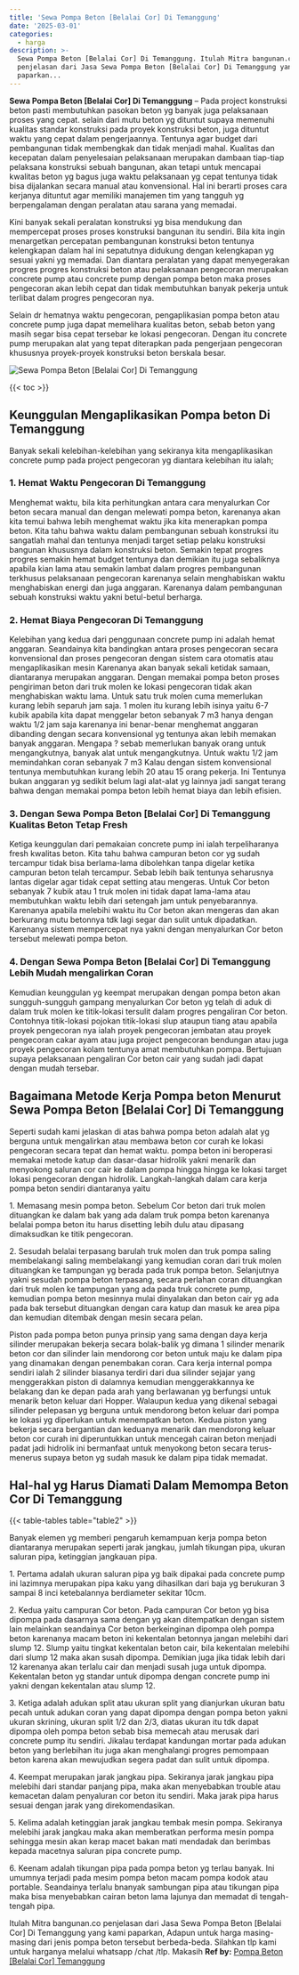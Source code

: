 ```yaml
---
title: 'Sewa Pompa Beton [Belalai Cor] Di Temanggung'
date: '2025-03-01'
categories:
  - harga
description: >-
  Sewa Pompa Beton [Belalai Cor] Di Temanggung. Itulah Mitra bangunan.co
  penjelasan dari Jasa Sewa Pompa Beton [Belalai Cor] Di Temanggung yang kami
  paparkan...
---
```


**Sewa Pompa Beton \[Belalai Cor\] Di Temanggung** – Pada project konstruksi beton pasti membutuhkan pasokan beton yg banyak juga pelaksanaan proses yang cepat. selain dari mutu beton yg dituntut supaya memenuhi kualitas standar konstruksi pada proyek konstruksi beton, juga dituntut waktu yang cepat dalam pengerjaannya. Tentunya agar budget dari pembangunan tidak membengkak dan tidak menjadi mahal. Kualitas dan kecepatan dalam penyelesaian pelaksanaan merupakan dambaan tiap-tiap pelaksana konstruksi sebuah bangunan, akan tetapi untuk mencapai kwalitas beton yg bagus juga waktu pelaksanaan yg cepat tentunya tidak bisa dijalankan secara manual atau konvensional. Hal ini berarti proses cara kerjanya dituntut agar memiliki manajemen tim yang tangguh yg berpengalaman dengan peralatan atau sarana yang memadai.

Kini banyak sekali peralatan konstruksi yg bisa mendukung dan mempercepat proses proses konstruksi bangunan itu sendiri. Bila kita ingin menargetkan percepatan pembangunan konstruksi beton tentunya kelengkapan dalam hal ini sepatutnya didukung dengan kelengkapan yg sesuai yakni yg memadai. Dan diantara peralatan yang dapat menyegerakan progres progres konstruksi beton atau pelaksanaan pengecoran merupakan concrete pump atau concrete pump dengan pompa beton maka proses pengecoran akan lebih cepat dan tidak membutuhkan banyak pekerja untuk terlibat dalam progres pengecoran nya.

Selain dr hematnya waktu pengecoran, pengaplikasian pompa beton atau concrete pump juga dapat memelihara kualitas beton, sebab beton yang masih segar bisa cepat tersebar ke lokasi pengecoran. Dengan itu concrete pump merupakan alat yang tepat diterapkan pada pengerjaan pengecoran khususnya proyek-proyek konstruksi beton berskala besar.

![Sewa Pompa Beton [Belalai Cor] Di Temanggung](/images/sewa-concrete-pump-24.png)

{{< toc >}}

## Keunggulan Mengaplikasikan Pompa beton Di Temanggung

Banyak sekali kelebihan-kelebihan yang sekiranya kita mengaplikasikan concrete pump pada project pengecoran yg diantara kelebihan itu ialah;

### 1\. Hemat Waktu Pengecoran Di Temanggung

Menghemat waktu, bila kita perhitungkan antara cara menyalurkan Cor beton secara manual dan dengan melewati pompa beton, karenanya akan kita temui bahwa lebih menghemat waktu jika kita menerapkan pompa beton. Kita tahu bahwa waktu dalam pembangunan sebuah konstruksi itu sangatlah mahal dan tentunya menjadi target setiap pelaku konstruksi bangunan khususnya dalam konstruksi beton. Semakin tepat progres progres semakin hemat budget tentunya dan demikian itu juga sebaliknya apabila kian lama atau semakin lambat dalam progres pembangunan terkhusus pelaksanaan pengecoran karenanya selain menghabiskan waktu menghabiskan energi dan juga anggaran. Karenanya dalam pembangunan sebuah konstruksi waktu yakni betul-betul berharga.

### 2\. Hemat Biaya Pengecoran Di Temanggung

Kelebihan yang kedua dari penggunaan concrete pump ini adalah hemat anggaran. Seandainya kita bandingkan antara proses pengecoran secara konvensional dan proses pengecoran dengan sistem cara otomatis atau mengaplikasikan mesin Karenanya akan banyak sekali ketidak samaan, diantaranya merupakan anggaran. Dengan memakai pompa beton proses pengiriman beton dari truk molen ke lokasi pengecoran tidak akan menghabiskan waktu lama. Untuk satu truk molen cuma memerlukan kurang lebih separuh jam saja. 1 molen itu kurang lebih isinya yaitu 6-7 kubik apabila kita dapat menggelar beton sebanyak 7 m3 hanya dengan waktu 1/2 jam saja karenanya ini benar-benar menghemat anggaran dibanding dengan secara konvensional yg tentunya akan lebih memakan banyak anggaran. Mengapa ? sebab memerlukan banyak orang untuk mengangkutnya, banyak alat untuk mengangkutnya. Untuk waktu 1/2 jam memindahkan coran sebanyak 7 m3 Kalau dengan sistem konvensional tentunya membutuhkan kurang lebih 20 atau 15 orang pekerja. Ini Tentunya bukan anggaran yg sedikit belum lagi alat-alat yg lainnya jadi sangat terang bahwa dengan memakai pompa beton lebih hemat biaya dan lebih efisien.

### 3\. Dengan Sewa Pompa Beton \[Belalai Cor\] Di Temanggung Kualitas Beton Tetap Fresh

Ketiga keunggulan dari pemakaian concrete pump ini ialah terpeliharanya fresh kwalitas beton. Kita tahu bahwa campuran beton cor yg sudah tercampur tidak bisa berlama-lama dibolehkan tanpa digelar ketika campuran beton telah tercampur. Sebab lebih baik tentunya seharusnya lantas digelar agar tidak cepat setting atau mengeras. Untuk Cor beton sebanyak 7 kubik atau 1 truk molen ini tidak dapat lama-lama atau membutuhkan waktu lebih dari setengah jam untuk penyebarannya. Karenanya apabila melebihi waktu itu Cor beton akan mengeras dan akan berkurang mutu betonnya tdk lagi segar dan sulit untuk dipadatkan. Karenanya sistem mempercepat nya yakni dengan menyalurkan Cor beton tersebut melewati pompa beton.

### 4\. Dengan Sewa Pompa Beton \[Belalai Cor\] Di Temanggung Lebih Mudah mengalirkan Coran

Kemudian keunggulan yg keempat merupakan dengan pompa beton akan sungguh-sungguh gampang menyalurkan Cor beton yg telah di aduk di dalam truk molen ke titik-lokasi tersulit dalam progres pengaliran Cor beton. Contohnya titik-lokasi pojokan titik-lokasi slup ataupun tiang atau apabila proyek pengecoran nya ialah proyek pengecoran jembatan atau proyek pengecoran cakar ayam atau juga project pengecoran bendungan atau juga proyek pengecoran kolam tentunya amat membutuhkan pompa. Bertujuan supaya pelaksanaan pengaliran Cor beton cair yang sudah jadi dapat dengan mudah tersebar.

## Bagaimana Metode Kerja Pompa beton Menurut Sewa Pompa Beton \[Belalai Cor\] Di Temanggung

Seperti sudah kami jelaskan di atas bahwa pompa beton adalah alat yg berguna untuk mengalirkan atau membawa beton cor curah ke lokasi pengecoran secara tepat dan hemat waktu. pompa beton ini beroperasi memakai metode katup dan dasar-dasar hidrolik yakni menarik dan menyokong saluran cor cair ke dalam pompa hingga hingga ke lokasi target lokasi pengecoran dengan hidrolik. Langkah-langkah dalam cara kerja pompa beton sendiri diantaranya yaitu

1\. Memasang mesin pompa beton. Sebelum Cor beton dari truk molen dituangkan ke dalam bak yang ada dalam truk pompa beton karenanya belalai pompa beton itu harus disetting lebih dulu atau dipasang dimaksudkan ke titik pengecoran.

2\. Sesudah belalai terpasang barulah truk molen dan truk pompa saling membelakangi saling membelakangi yang kemudian coran dari truk molen dituangkan ke tampungan yg berada pada truk pompa beton. Selanjutnya yakni sesudah pompa beton terpasang, secara perlahan coran dituangkan dari truk molen ke tampungan yang ada pada truk concrete pump, kemudian pompa beton mesinnya mulai dinyalakan dan beton cair yg ada pada bak tersebut dituangkan dengan cara katup dan masuk ke area pipa dan kemudian ditembak dengan mesin secara pelan.

Piston pada pompa beton punya prinsip yang sama dengan daya kerja silinder merupakan bekerja secara bolak-balik yg dimana 1 silinder menarik beton cor dan silinder lain mendorong cor beton untuk maju ke dalam pipa yang dinamakan dengan penembakan coran. Cara kerja internal pompa sendiri ialah 2 silinder biasanya terdiri dari dua silinder sejajar yang menggerakkan piston di dalamnya kemudian menggerakkannya ke belakang dan ke depan pada arah yang berlawanan yg berfungsi untuk menarik beton keluar dari Hopper. Walaupun kedua yang dikenal sebagai silinder pelepasan yg berguna untuk mendorong beton keluar dari pompa ke lokasi yg diperlukan untuk menempatkan beton. Kedua piston yang bekerja secara bergantian dan keduanya menarik dan mendorong keluar beton cor curah ini diperuntukkan untuk mencegah cairan beton menjadi padat jadi hidrolik ini bermanfaat untuk menyokong beton secara terus-menerus supaya beton yg sudah masuk ke dalam pipa tidak memadat.

## Hal-hal yg Harus Diamati Dalam Memompa Beton Cor Di Temanggung

{{< table-tables table="table2" >}}

Banyak elemen yg memberi pengaruh kemampuan kerja pompa beton diantaranya merupakan seperti jarak jangkau, jumlah tikungan pipa, ukuran saluran pipa, ketinggian jangkauan pipa.

1\. Pertama adalah ukuran saluran pipa yg baik dipakai pada concrete pump ini lazimnya merupakan pipa kaku yang dihasilkan dari baja yg berukuran 3 sampai 8 inci ketebalannya berdiameter sekitar 10cm.

2\. Kedua yaitu campuran Cor beton. Pada campuran Cor beton yg bisa dipompa pada dasarnya sama dengan yg akan ditempatkan dengan sistem lain melainkan seandainya Cor beton berkeinginan dipompa oleh pompa beton karenanya macam beton ini kekentalan betonnya jangan melebihi dari slump 12. Slump yaitu tingkat kekentalan beton cair, bila kekentalan melebihi dari slump 12 maka akan susah dipompa. Demikian juga jika tidak lebih dari 12 karenanya akan terlalu cair dan menjadi susah juga untuk dipompa. Kekentalan beton yg standar untuk dipompa dengan concrete pump ini yakni dengan kekentalan atau slump 12.

3\. Ketiga adalah adukan split atau ukuran split yang dianjurkan ukuran batu pecah untuk adukan coran yang dapat dipompa dengan pompa beton yakni ukuran skrining, ukuran split 1/2 dan 2/3, diatas ukuran itu tdk dapat dipompa oleh pompa beton sebab bisa memecah atau merusak dari concrete pump itu sendiri. Jikalau terdapat kandungan mortar pada adukan beton yang berlebihan itu juga akan menghalangi progres pemompaan beton karena akan mewujudkan segera padat dan sulit untuk dipompa.

4\. Keempat merupakan jarak jangkau pipa. Sekiranya jarak jangkau pipa melebihi dari standar panjang pipa, maka akan menyebabkan trouble atau kemacetan dalam penyaluran cor beton itu sendiri. Maka jarak pipa harus sesuai dengan jarak yang direkomendasikan.

5\. Kelima adalah ketinggian jarak jangkau tembak mesin pompa. Sekiranya melebihi jarak jangkau maka akan memberatkan performa mesin pompa sehingga mesin akan kerap macet bakan mati mendadak dan berimbas kepada macetnya saluran pipa concrete pump.

6\. Keenam adalah tikungan pipa pada pompa beton yg terlau banyak. Ini umumnya terjadi pada mesim pompa beton macam pompa kodok atau portable. Seandainya terlalu bnanyak sambungan pipa atau tikungan pipa maka bisa menyebabkan cairan beton lama lajunya dan memadat di tengah-tengah pipa.

Itulah Mitra bangunan.co penjelasan dari Jasa Sewa Pompa Beton \[Belalai Cor\] Di Temanggung yang kami paparkan, Adapun untuk harga masing-masing dari jenis pompa beton tersebut berbeda-beda. Silahkan tlp kami untuk harganya melalui whatsapp /chat /tlp. Makasih
**Ref by:** [Pompa Beton [Belalai Cor] Temanggung](https://id.wikipedia.org/wiki/Pompa)
